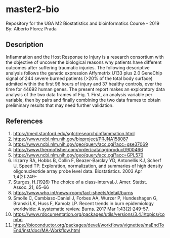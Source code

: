 # master2-bio
Repository for the UGA M2 Biostatistics and bioinformatics Course - 2019 <br>
By: Alberto Florez Prada<br>
## Description
Inflammation and the Host Response to Injury is a research consortium with the objective of uncover the biological reasons why patients have different outcomes after suffering traumatic injuries.
The following descriptive analysis follows the genetic expression Affymetrix U133 plus 2.0 GeneChip signal of 244 severe burned patients (>20% of the total body surface) admited within the first 96 hours of injury and 37 healthy controls, over the time for 44692 human genes.
The present report makes an exploratory data analysis of the two data frames of Fig. 1. First, an analysis variable per variable, then by pairs and finally combining the two data frames to obtain preliminary results that may need further validation.
<br>

## References
1. https://med.stanford.edu/sgtc/research/inflammation.html
2. https://www.ncbi.nlm.nih.gov/bioproject/PRJNA158087
3. https://www.ncbi.nlm.nih.gov/geo/query/acc.cgi?acc=gse37069
4. https://www.thermofisher.com/order/catalog/product/900466
5. https://www.ncbi.nlm.nih.gov/geo/query/acc.cgi?acc=GPL570
6. Irizarry RA, Hobbs B, Collin F, Beazer‐Barclay YD, Antonellis KJ, Scherf U, Speed TP. Exploration, normalization, and summaries of high density oligonucleotide array probe level data. Biostatistics. 2003 Apr 1;4(2):249-
7. Sturges, H.(1926) The choice of a class-interval.J. Amer. Statist. Assoc.,21, 65–66
8. https://www.who.int/news-room/fact-sheets/detail/burns
9. Smolle C, Cambiaso-Daniel J, Forbes AA, Wurzer P, Hundeshagen G, Branski LK, Huss F, Kamolz LP. Recent trends in burn epidemiology worldwide: A systematic review. Burns. 2017 Mar 1;43(2):249-57.
10. https://www.rdocumentation.org/packages/utils/versions/3.4.1/topics/combn
11. https://bioconductor.org/packages/devel/workflows/vignettes/maEndToEnd/inst/doc/MA-Workflow.html


